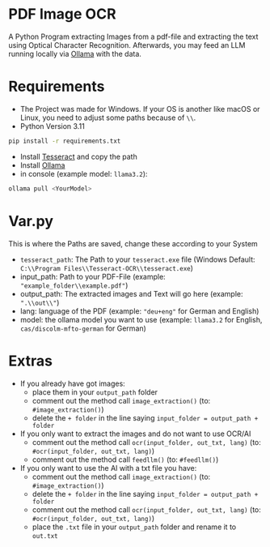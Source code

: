 # PDF Image OCR
A Python Program extracting Images from a pdf-file and extracting the text using Optical Character Recognition. Afterwards, you may feed an LLM running locally via [Ollama](https://github.com/ollama/ollama) with the data. 
# Requirements
- The Project was made for Windows. If your OS is another like macOS or Linux, you need to adjust some paths because of `\\`.
- Python Version 3.11
```bash 
pip install -r requirements.txt
```
- Install [Tesseract](https://github.com/tesseract-ocr/tesseract) and copy the path
- Install [Ollama](https://ollama.com)
- in console (example model: `llama3.2`):
```bash
ollama pull <YourModel>
```

# Var.py
This is where the Paths are saved, change these according to your System
- `tesseract_path`: The Path to your `tesseract.exe` file (Windows Default: `C:\\Program Files\\Tesseract-OCR\\tesseract.exe`)
- input_path: Path to your PDF-File (example: `"example_folder\\example.pdf"`)
- output_path: The extracted images and Text will go here (example: `".\\out\\"`)
- lang: language of the PDF (example: `"deu+eng"` for German and English)
- model: the ollama model you want to use (example: `llama3.2` for English, `cas/discolm-mfto-german` for German)

# Extras
- If you already have got images:
  - place them in your `output_path` folder
  - comment out the method call `image_extraction()` (to: `#image_extraction()`)
  - delete the `+ folder` in the line saying `input_folder = output_path + folder`
- If you only want to extract the images and do not want to use OCR/AI
  - comment out the method call `ocr(input_folder, out_txt, lang)` (to: `#ocr(input_folder, out_txt, lang)`)
  - comment out the method call `feedllm()` (to: `#feedllm()`)
- If you only want to use the AI with a txt file you have:
  - comment out the method call `image_extraction()` (to: `#image_extraction()`)
  - delete the `+ folder` in the line saying `input_folder = output_path + folder`
  - comment out the method call `ocr(input_folder, out_txt, lang)` (to: `#ocr(input_folder, out_txt, lang)`)
  - place the `.txt` file in your `output_path` folder and rename it to `out.txt`
